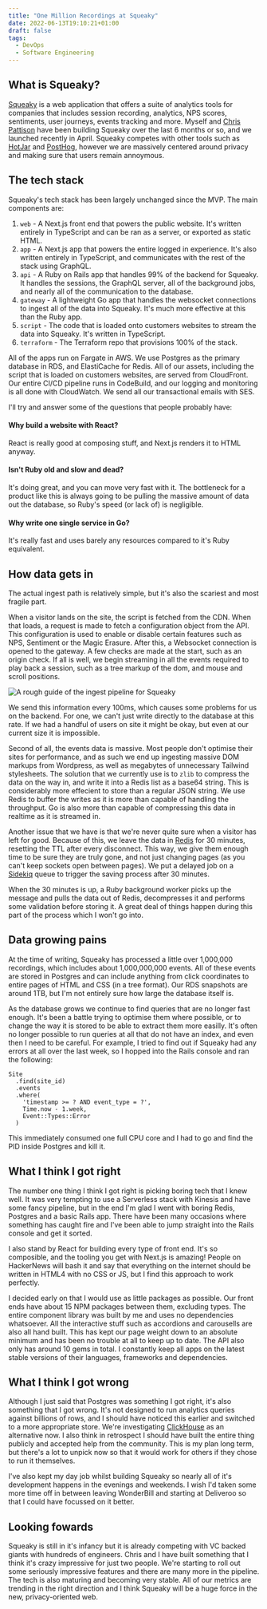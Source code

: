 ```yaml
---
title: "One Million Recordings at Squeaky"
date: 2022-06-13T19:10:21+01:00
draft: false
tags:
  - DevOps
  - Software Engineering
---
```


## What is Squeaky?

[Squeaky](https://squeaky.ai) is a web application that offers a suite of analytics tools for companies that includes session recording, analytics, NPS scores, sentiments, user journeys, events tracking and more. Myself and [Chris Pattison](https://www.linkedin.com/in/pattisonchris) have been building Squeaky over the last 6 months or so, and we launched recently in April. Squeaky competes with other tools such as [HotJar](http://hotjar.com) and [PostHog](http://posthog.com), however we are massively centered around privacy and making sure that users remain annoymous.

## The tech stack

Squeaky's tech stack has been largely unchanged since the MVP. The main components are:

1. `web` - A Next.js front end that powers the public website. It's written entirely in TypeScript and can be ran as a server, or exported as static HTML.
2. `app` - A Next.js app that powers the entire logged in experience. It's also written entirely in TypeScript, and communicates with the rest of the stack using GraphQL.
3. `api` - A Ruby on Rails app that handles 99% of the backend for Squeaky. It handles the sessions, the GraphQL server, all of the background jobs, and nearly all of the communication to the database.
4. `gateway` - A lightweight Go app that handles the websocket connections to ingest all of the data into Squeaky. It's much more effective at this than the Ruby app.
5. `script` - The code that is loaded onto customers websites to stream the data into Squeaky. It's written in TypeScript.
6. `terraform` - The Terraform repo that provisions 100% of the stack.

All of the apps run on Fargate in AWS. We use Postgres as the primary database in RDS, and ElastiCache for Redis. All of our assets, including the script that is loaded on customers websites, are served from CloudFront. Our entire CI/CD pipeline runs in CodeBuild, and our logging and monitoring is all done with CloudWatch. We send all our transactional emails with SES.

I'll try and answer some of the questions that people probably have:

#### Why build a website with React?

React is really good at composing stuff, and Next.js renders it to HTML anyway. 

#### Isn't Ruby old and slow and dead?

It's doing great, and you can move very fast with it. The bottleneck for a product like this is always going to be pulling the massive amount of data out the database, so Ruby's speed (or lack of) is negligible.

#### Why write one single service in Go?

It's really fast and uses barely any resources compared to it's Ruby equivalent.


## How data gets in

The actual ingest path is relatively simple, but it's also the scariest and most fragile part. 

When a visitor lands on the site, the script is fetched from the CDN. When that loads, a request is made to fetch a configuration object from the API. This configuration is used to enable or disable certain features such as NPS, Sentiment or the Magic Erasure. After this, a Websocket connection is opened to the gateway. A few checks are made at the start, such as an origin check. If all is well, we begin streaming in all the events required to play back a session, such as a tree markup of the dom, and mouse and scroll positions.

![A rough guide of the ingest pipeline for Squeaky](/images/ingest-stack.png "A rough guide of the ingest pipeline for Squeaky.")

We send this information every 100ms, which causes some problems for us on the backend. For one, we can't just write directly to the database at this rate. If we had a handful of users on site it might be okay, but even at our current size it is impossible.

Second of all, the events data is massive. Most people don't optimise their sites for performance, and as such we end up ingesting massive DOM markups from Wordpress, as well as megabytes of unnecessary Tailwind stylesheets. The solution that we currently use is to `zlib` to compress the data on the way in, and write it into a Redis list as a base64 string. This is considerably more effecient to store than a regular JSON string. We use Redis to buffer the writes as it is more than capable of handling the throughput. Go is also more than capable of compressing this data in realtime as it is streamed in.

Another issue that we have is that we're never quite sure when a visitor has left for good. Because of this, we leave the data in [Redis](https://redis.io) for 30 minutes, resetting the TTL after every disconnect. This way, we give them enough time to be sure they are truly gone, and not just changing pages (as you can't keep sockets open between pages). We put a delayed job on a [Sidekiq](https://sidekiq.org) queue to trigger the saving process after 30 minutes.

When the 30 minutes is up, a Ruby background worker picks up the message and pulls the data out of Redis, decompresses it and performs some validation before storing it. A great deal of things happen during this part of the process which I won't go into.

## Data growing pains

At the time of writing, Squeaky has processed a little over 1,000,000 recordings, which includes about 1,000,000,000 events. All of these events are stored in Postgres and can include anything from click coordinates to entire pages of HTML and CSS (in a tree format). Our RDS snapshots are around 1TB, but I'm not entirely sure how large the database itself is.

As the database grows we continue to find queries that are no longer fast enough. It's been a battle trying to optimise them where possible, or to change the way it is stored to be able to extract them more easilly. It's often no longer possible to run queries at all that do not have an index, and even then I need to be careful. For example, I tried to find out if Squeaky had any errors at all over the last week, so I hopped into the Rails console and ran the following:

```
Site
  .find(site_id)
  .events
  .where(
    'timestamp >= ? AND event_type = ?',
    Time.now - 1.week,
    Event::Types::Error
  )
```

This immediately consumed one full CPU core and I had to go and find the PID inside Postgres and kill it.

## What I think I got right

The number one thing I think I got right is picking boring tech that I knew well. It was very tempting to use a Serverless stack with Kinesis and have some fancy pipeline, but in the end I'm glad I went with boring Redis, Postgres and a basic Rails app. There have been many occasions where something has caught fire and I've been able to jump straight into the Rails console and get it sorted.

I also stand by React for building every type of front end. It's so composible, and the tooling you get with Next.js is amazing! People on HackerNews will bash it and say that everything on the internet should be written in HTML4 with no CSS or JS, but I find this approach to work perfectly.

I decided early on that I would use as little packages as possible. Our front ends have about 15 NPM packages between them, excluding types. The entire component library was built by me and uses no dependencies whatsoever. All the interactive stuff such as accordions and carousells are also all hand built. This has kept our page weight down to an absolute minimum and has been no trouble at all to keep up to date. The API also only has around 10 gems in total. I constantly keep all apps on the latest stable versions of their languages, frameworks and dependencies.

## What I think I got wrong

Although I just said that Postgres was something I got right, it's also something that I got wrong. It's not designed to run analytics queries against billions of rows, and I should have noticed this earlier and switched to a more appropriate store. We're investigating [ClickHouse](http://clickhouse.com) as an alternative now. I also think in retrospect I should have built the entire thing publicly and accepted help from the community. This is my plan long term, but there's a lot to unpick now so that it would work for others if they chose to run it themselves.

I've also kept my day job whilst building Squeaky so nearly all of it's development happens in the evenings and weekends. I wish I'd taken some more time off in between leaving WonderBill and starting at Deliveroo so that I could have focussed on it better.

## Looking fowards

Squeaky is still in it's infancy but it is already competing with VC backed giants with hundreds of engineers. Chris and I have built something that I think it's crazy impressive for just two people. We're starting to roll out some seriously impressive features and there are many more in the pipeline. The tech is also maturing and becoming very stable. All of our metrics are trending in the right direction and I think Squeaky will be a huge force in the new, privacy-oriented web.

